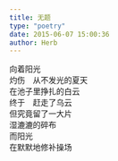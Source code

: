 ```yaml
---  
title: 无题  
type: "poetry"  
date: 2015-06-07 15:00:36  
author: Herb  
---  
```

向着阳光  
灼伤　从不发光的夏天  
在池子里挣扎的白云  
终于　赶走了乌云  
但究竟留了一大片  
湿漉漉的碎布  
而阳光  
在默默地修补操场